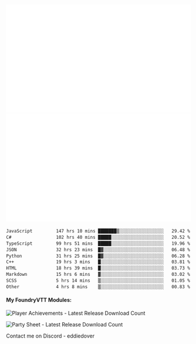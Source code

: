 
![](https://raw.githubusercontent.com/eddiedover/ghstats/master/generated/overview.svg)
![](https://raw.githubusercontent.com/eddiedover/ghstats/master/generated/languages.svg)

<!--START_SECTION:waka-->

```txt
JavaScript         147 hrs 10 mins ███████▒░░░░░░░░░░░░░░░░░   29.42 %
C#                 102 hrs 40 mins █████░░░░░░░░░░░░░░░░░░░░   20.52 %
TypeScript         99 hrs 51 mins  █████░░░░░░░░░░░░░░░░░░░░   19.96 %
JSON               32 hrs 23 mins  █▓░░░░░░░░░░░░░░░░░░░░░░░   06.48 %
Python             31 hrs 25 mins  █▓░░░░░░░░░░░░░░░░░░░░░░░   06.28 %
C++                19 hrs 3 mins   █░░░░░░░░░░░░░░░░░░░░░░░░   03.81 %
HTML               18 hrs 39 mins  █░░░░░░░░░░░░░░░░░░░░░░░░   03.73 %
Markdown           15 hrs 6 mins   ▓░░░░░░░░░░░░░░░░░░░░░░░░   03.02 %
SCSS               5 hrs 14 mins   ▒░░░░░░░░░░░░░░░░░░░░░░░░   01.05 %
Other              4 hrs 8 mins    ▒░░░░░░░░░░░░░░░░░░░░░░░░   00.83 %
```

<!--END_SECTION:waka-->

#### My FoundryVTT Modules:

  ![Player Achievements - Latest Release Download Count](https://img.shields.io/badge/dynamic/json?label=Player%20Achievements%20-%20Downloads@latest&query=assets%5B1%5D.download_count&url=https%3A%2F%2Fapi.github.com%2Frepos%2FEddieDover%2Ffvtt-player-achievements%2Freleases%2Flatest)

  ![Party Sheet - Latest Release Download Count](https://img.shields.io/badge/dynamic/json?label=Party%20Sheet%20-%20Downloads@latest&query=assets%5B1%5D.download_count&url=https%3A%2F%2Fapi.github.com%2Frepos%2FEddieDover%2Ffvtt-party-sheet%2Freleases%2Flatest)

<a rel="me" href="https://techhub.social/@EddieDover"></a>

Contact me on Discord - eddiedover
